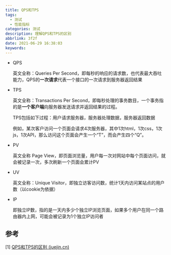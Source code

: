 ```yaml
---
title: QPS和TPS
tags:
  - 测试
  - 性能指标
categories: 测试
description: 理解QPS和TPS的区别
abbrlink: 3f2f
date: 2021-06-29 16:38:03
keywords:
---
```


* QPS

  英文全称：Queries Per Second，即每秒的响应的请求数，也代表最大吞吐能力，QPS的**一次请求**代表一个接口的一次请求到服务器返回结果

* TPS

  英文全称：Transactions Per Second，即每秒处理的事务数目，一个事务指的是**一个客户端**向服务器发送请求并返回结果的过程。
  
  TPS包括如下过程：用户请求服务器，服务器处理数据，服务器返回数据
  
  例如，某次客户访问一个页面会请求4次服务器，其中1次html，1次css，1次js，1次API，那么访问这个页面会产生一个“T”，而会产生四个“Q”。
  
* PV

  英文全称 Page View，即页面浏览量，用户每一次对网站中每个页面访问，就会被记录一次，多次刷新一个页面会累计PV

* UV

  英文全称：Unique Visitor，即独立访客访问数，统计1天内访问某站点的用户数（以cookie为依据）

* IP

  即独立IP数，指的是一天内多少个独立IP浏览页面，如果多个用户在同一个路由器内上网，可能会被记录为1个独立IP访问者



## 参考

[1] [QPS和TPS的区别 (juejin.cn)](https://juejin.cn/post/6844903959379853325)
